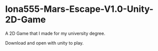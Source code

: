# Iona555-Mars-Escape-V1.0-Unity-2D-Game
A 2D Game that I made for my university degree.

Download and open with unity to play.
